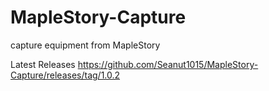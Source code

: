 # MapleStory-Capture
capture equipment from MapleStory

Latest Releases
https://github.com/Seanut1015/MapleStory-Capture/releases/tag/1.0.2
